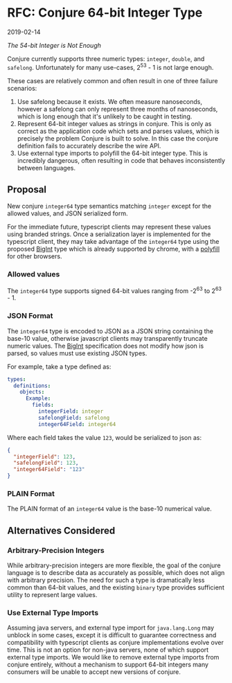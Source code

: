# RFC: Conjure 64-bit Integer Type

2019-02-14

_The 54-bit Integer is Not Enough_

Conjure currently supports three numeric types: `integer`, `double`, and `safelong`. Unfortunately for many use-cases, 2<sup>53</sup> - 1 is not large enough.

These cases are relatively common and often result in one of three failure scenarios:
1. Use safelong because it exists. We often measure nanoseconds, however a safelong can only represent three months of nanoseconds, which is long enough that it's unlikely to be caught in testing.
1. Represent 64-bit integer values as strings in conjure. This is only as correct as the application code which sets and parses values, which is precisely the problem Conjure is built to solve. In this case the conjure definition fails to accurately describe the wire API.
1. Use external type imports to polyfill the 64-bit integer type. This is incredibly dangerous, often resulting in code that behaves inconsistently between languages.

## Proposal

New conjure `integer64` type semantics matching `integer` except for the allowed values, and JSON serialized form.

For the immediate future, typescript clients may represent these values using branded strings.
Once a serialization layer is implemented for the typescript client, they may take advantage of the `integer64`
type using the proposed [BigInt](https://github.com/tc39/proposal-bigint) type which is already supported by
chrome, with a [polyfill](https://github.com/GoogleChromeLabs/jsbi) for other browsers.

### Allowed values

The `integer64` type supports signed 64-bit values ranging from -2<sup>63</sup> to 2<sup>63</sup> - 1.

### JSON Format

The `integer64` type is encoded to JSON as a JSON string containing the base-10 value, otherwise javascript
clients may transparently truncate numeric values. The [BigInt](https://github.com/tc39/proposal-bigint)
specification does not modify how json is parsed, so values must use existing JSON types.

For example, take a type defined as:

```yml
types:
  definitions:
    objects:
      Example:
        fields:
          integerField: integer
          safelongField: safelong
          integer64Field: integer64
```

Where each field takes the value `123`, would be serialized to json as:

```json
{
  "integerField": 123,
  "safelongField": 123,
  "integer64Field": "123"
}
```

### PLAIN Format

The PLAIN format of an `integer64` value is the base-10 numerical value.

## Alternatives Considered

### Arbitrary-Precision Integers

While arbitrary-precision integers are more flexible, the goal of the conjure language is to describe data as
accurately as possible, which does not align with arbitrary precision. The need for such a type is dramatically
less common than 64-bit values, and the existing `binary` type provides sufficient utility to represent large
values.

### Use External Type Imports

Assuming java servers, and external type import for `java.lang.Long` may unblock in some cases, except it is
difficult to guarantee correctness and compatibility with typescript clients as conjure implementations evolve over time.
This is not an option for non-java servers, none of which support external type imports.
We would like to remove external type imports from conjure entirely, without a mechanism to support 64-bit integers
many consumers will be unable to accept new versions of conjure.
